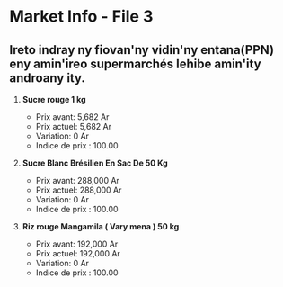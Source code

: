 # Market Info - File 3

## Ireto indray ny fiovan'ny vidin'ny entana(PPN) eny amin'ireo supermarchés lehibe amin'ity androany ity.

1. **Sucre rouge 1 kg**
   - Prix avant: 5,682 Ar
   - Prix actuel: 5,682 Ar
   - Variation: 0 Ar
   - Indice de prix : 100.00

2. **Sucre Blanc Brésilien En Sac De 50 Kg**
   - Prix avant: 288,000 Ar
   - Prix actuel: 288,000 Ar
   - Variation: 0 Ar
   - Indice de prix : 100.00

3. **Riz  rouge Mangamila ( Vary mena ) 50 kg**
   - Prix avant: 192,000 Ar
   - Prix actuel: 192,000 Ar
   - Variation: 0 Ar
   - Indice de prix : 100.00

